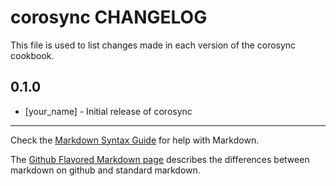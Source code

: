corosync CHANGELOG
==================

This file is used to list changes made in each version of the corosync cookbook.

0.1.0
-----
- [your_name] - Initial release of corosync

- - -
Check the [Markdown Syntax Guide](http://daringfireball.net/projects/markdown/syntax) for help with Markdown.

The [Github Flavored Markdown page](http://github.github.com/github-flavored-markdown/) describes the differences between markdown on github and standard markdown.

